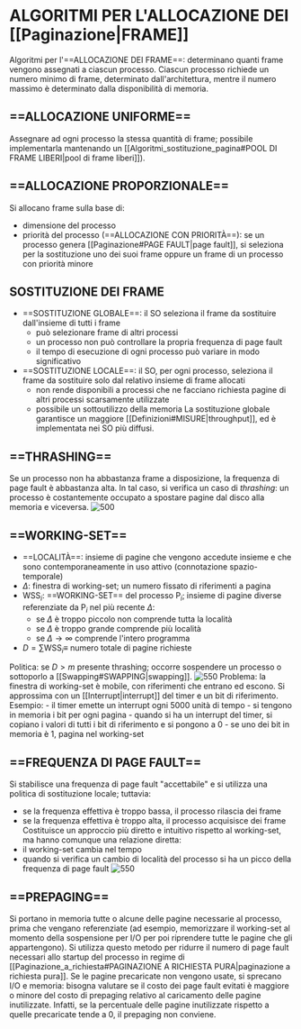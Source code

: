 # ALGORITMI PER L'ALLOCAZIONE DEI [[Paginazione|FRAME]]
Algoritmi per l'==ALLOCAZIONE DEI FRAME==: determinano quanti frame vengono assegnati a ciascun processo.
Ciascun processo richiede un numero minimo di frame, determinato dall'architettura, mentre il numero massimo è determinato dalla disponibilità di memoria.

## ==ALLOCAZIONE UNIFORME==
Assegnare ad ogni processo la stessa quantità di frame; possibile implementarla mantenando un [[Algoritmi_sostituzione_pagina#POOL DI FRAME LIBERI|pool di frame liberi]]).

## ==ALLOCAZIONE PROPORZIONALE==
Si allocano frame sulla base di:
- dimensione del processo
- priorità del processo (==ALLOCAZIONE CON PRIORITÀ==): se un processo genera [[Paginazione#PAGE FAULT|page fault]], si seleziona per la sostituzione uno dei suoi frame oppure un frame di un processo con priorità minore

## SOSTITUZIONE DEI FRAME
- ==SOSTITUZIONE GLOBALE==: il SO seleziona il frame da sostituire dall'insieme di tutti i frame
	- può selezionare frame di altri processi
	- un processo non può controllare la propria frequenza di page fault
	- il tempo di esecuzione di ogni processo può variare in modo significativo
- ==SOSTITUZIONE LOCALE==: il SO, per ogni processo, seleziona il frame da sostituire solo dal relativo insieme di frame allocati
	- non rende disponibili a processi che ne facciano richiesta pagine di altri processi scarsamente utilizzate
	- possibile un sottoutilizzo della memoria
La sostituzione globale garantisce un maggiore [[Definizioni#MISURE|throughput]], ed è implementata nei SO più diffusi.

## ==THRASHING==
Se un processo non ha abbastanza frame a disposizione, la frequenza di page fault è abbastanza alta. In tal caso, si verifica un caso di _thrashing_: un processo è costantemente occupato a spostare pagine dal disco alla memoria e viceversa.
![500](thrashing.png)

## ==WORKING-SET==
- ==LOCALITÀ==: insieme di pagine che vengono accedute insieme e che sono contemporaneamente in uso attivo (connotazione spazio-temporale)
- $\Delta$: finestra di working-set; un numero fissato di riferimenti a pagina
- $\text{WSS}_{i}$: ==WORKING-SET== del processo $\text{P}_{i}$; insieme di pagine diverse referenziate da $\text{P}_{i}$ nel più recente $\Delta$:
	- se $\Delta$ è troppo piccolo non comprende tutta la località
	- se $\Delta$ è troppo grande comprende più località
	- se $\Delta \rightarrow \infty$ comprende l'intero programma
- $D = \sum \text{WSS}_{i} \equiv$ numero totale di pagine richieste

Politica: se $D > m$ presente thrashing; occorre sospendere un processo o sottoporlo a [[Swapping#SWAPPING|swapping]].
![550](working-set.png)
Problema: la finestra di working-set è mobile, con riferimenti che entrano ed escono. Si approssima con un [[Interrupt|interrupt]] del timer e un bit di riferimento.
Esempio:
	- il timer emette un interrupt ogni 5000 unità di tempo
	- si tengono in memoria i bit per ogni pagina
	- quando si ha un interrupt del timer, si copiano i valori di tutti i bit di riferimento e si pongono a 0
	- se uno dei bit in memoria è 1, pagina nel working-set

## ==FREQUENZA DI PAGE FAULT==
Si stabilisce una frequenza di page fault "accettabile" e si utilizza una politica di sostituzione locale; tuttavia:
- se la frequenza effettiva è troppo bassa, il processo rilascia dei frame
- se la frequenza effettiva è troppo alta, il processo acquisisce dei frame
Costituisce un approccio più diretto e intuitivo rispetto al working-set, ma hanno comunque una relazione diretta:
- il working-set cambia nel tempo
- quando si verifica un cambio di località del processo si ha un picco della frequenza di page fault
![550](frequenza_page_fault.png)

## ==PREPAGING==
Si portano in memoria tutte o alcune delle pagine necessarie al processo, prima che vengano referenziate (ad esempio, memorizzare il working-set al momento della sospensione per I/O per poi riprendere tutte le pagine che gli appartengono). Si utilizza questo metodo per ridurre il numero di page fault necessari allo startup del processo in regime di [[Paginazione_a_richiesta#PAGINAZIONE A RICHIESTA PURA|paginazione a richiesta pura]].
Se le pagine precaricate non vengono usate, si sprecano I/O e memoria: bisogna valutare se il costo dei page fault evitati è maggiore o minore del costo di prepaging relativo al caricamento delle pagine inutilizzate. Infatti, se la percentuale delle pagine inutilizzate rispetto a quelle precaricate tende a 0, il prepaging non conviene.